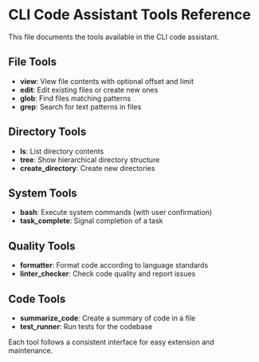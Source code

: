 # CLI Code Assistant Tools Reference

This file documents the tools available in the CLI code assistant.

## File Tools

- **view**: View file contents with optional offset and limit
- **edit**: Edit existing files or create new ones
- **glob**: Find files matching patterns
- **grep**: Search for text patterns in files

## Directory Tools

- **ls**: List directory contents
- **tree**: Show hierarchical directory structure
- **create_directory**: Create new directories

## System Tools

- **bash**: Execute system commands (with user confirmation)
- **task_complete**: Signal completion of a task

## Quality Tools

- **formatter**: Format code according to language standards
- **linter_checker**: Check code quality and report issues

## Code Tools

- **summarize_code**: Create a summary of code in a file
- **test_runner**: Run tests for the codebase

Each tool follows a consistent interface for easy extension and maintenance.
